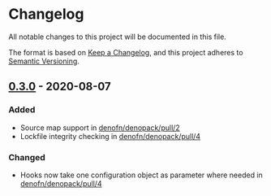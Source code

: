 # Changelog

All notable changes to this project will be documented in this file.

The format is based on [Keep a Changelog](https://keepachangelog.com/en/1.0.0/),
and this project adheres to [Semantic Versioning](https://semver.org/spec/v2.0.0.html).

## [0.3.0](https://github.com/denofn/denopack/compare/0.2.0..0.3.0) - 2020-08-07

### Added

- Source map support in [denofn/denopack/pull/2](https://github.com/denofn/denopack/pull/2)
- Lockfile integrity checking in [denofn/denopack/pull/4](https://github.com/denofn/denopack/pull/4)

### Changed

- Hooks now take one configuration object as parameter where needed in [denofn/denopack/pull/4](https://github.com/denofn/denopack/pull/4)

